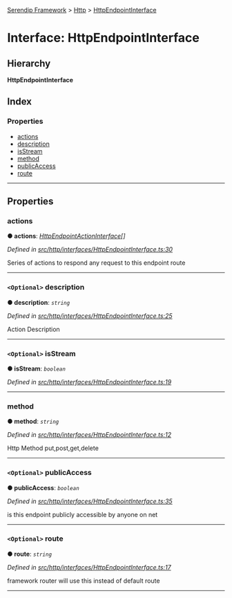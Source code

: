 [Serendip Framework](../README.md) > [Http](../modules/http.md) > [HttpEndpointInterface](../interfaces/http.httpendpointinterface.md)

# Interface: HttpEndpointInterface

## Hierarchy

**HttpEndpointInterface**

## Index

### Properties

* [actions](http.httpendpointinterface.md#actions)
* [description](http.httpendpointinterface.md#description)
* [isStream](http.httpendpointinterface.md#isstream)
* [method](http.httpendpointinterface.md#method)
* [publicAccess](http.httpendpointinterface.md#publicaccess)
* [route](http.httpendpointinterface.md#route)

---

## Properties

<a id="actions"></a>

###  actions

**● actions**: *[HttpEndpointActionInterface](http.httpendpointactioninterface.md)[]*

*Defined in [src/http/interfaces/HttpEndpointInterface.ts:30](https://github.com/m-esm/serendip/blob/570071d/src/http/interfaces/HttpEndpointInterface.ts#L30)*

Series of actions to respond any request to this endpoint route

___
<a id="description"></a>

### `<Optional>` description

**● description**: *`string`*

*Defined in [src/http/interfaces/HttpEndpointInterface.ts:25](https://github.com/m-esm/serendip/blob/570071d/src/http/interfaces/HttpEndpointInterface.ts#L25)*

Action Description

___
<a id="isstream"></a>

### `<Optional>` isStream

**● isStream**: *`boolean`*

*Defined in [src/http/interfaces/HttpEndpointInterface.ts:19](https://github.com/m-esm/serendip/blob/570071d/src/http/interfaces/HttpEndpointInterface.ts#L19)*

___
<a id="method"></a>

###  method

**● method**: *`string`*

*Defined in [src/http/interfaces/HttpEndpointInterface.ts:12](https://github.com/m-esm/serendip/blob/570071d/src/http/interfaces/HttpEndpointInterface.ts#L12)*

Http Method put,post,get,delete

___
<a id="publicaccess"></a>

### `<Optional>` publicAccess

**● publicAccess**: *`boolean`*

*Defined in [src/http/interfaces/HttpEndpointInterface.ts:35](https://github.com/m-esm/serendip/blob/570071d/src/http/interfaces/HttpEndpointInterface.ts#L35)*

is this endpoint publicly accessible by anyone on net

___
<a id="route"></a>

### `<Optional>` route

**● route**: *`string`*

*Defined in [src/http/interfaces/HttpEndpointInterface.ts:17](https://github.com/m-esm/serendip/blob/570071d/src/http/interfaces/HttpEndpointInterface.ts#L17)*

framework router will use this instead of default route

___

